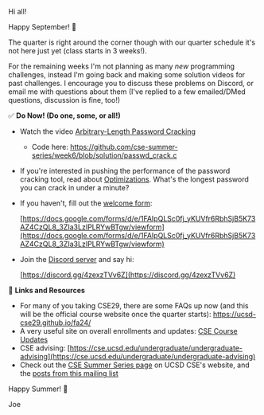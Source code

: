 Hi all!

Happy September! 🍂

The quarter is right around the corner though with our quarter schedule it's not here just yet (class starts in 3 weeks!).

For the remaining weeks I'm not planning as many *new* programming challenges, instead I'm going back and making some solution videos for past challenges.
I encourage you to discuss these problems on Discord, or email me with questions about them (I've replied to a few emailed/DMed questions, discussion is fine, too!)

✅ **Do Now! (Do one, some, or all!)**

- Watch the video [Arbitrary-Length Password Cracking](https://youtu.be/M-RtTrrIGY4)
    - Code here: https://github.com/cse-summer-series/week6/blob/solution/passwd_crack.c
- If you're interested in pushing the performance of the password cracking tool, read about [Optimizations](https://diveintosystems.org/book/C12-CodeOpt/index.html). What's the longest password you can crack in under a minute?
- If you haven't, fill out the [welcome form](https://docs.google.com/forms/d/e/1FAIpQLSc0fj_yKUVfr6RbhSjB5K73AZ4CzQL8_3ZIa3LzIPLRYwBTgw/viewform):
  
  [https://docs.google.com/forms/d/e/1FAIpQLSc0fj_yKUVfr6RbhSjB5K73AZ4CzQL8_3ZIa3LzIPLRYwBTgw/viewform](https://docs.google.com/forms/d/e/1FAIpQLSc0fj_yKUVfr6RbhSjB5K73AZ4CzQL8_3ZIa3LzIPLRYwBTgw/viewform)

- Join the [Discord server](https://discord.gg/4zexzTVv6Z) and say hi:
  
  [https://discord.gg/4zexzTVv6Z](https://discord.gg/4zexzTVv6Z)

🔗 **Links and Resources**

- For many of you taking CSE29, there are some FAQs up now (and this will be the official course website once the quarter starts): https://ucsd-cse29.github.io/fa24/
- A very useful site on overall enrollments and updates: [CSE Course Updates](https://cse.ucsd.edu/undergraduate/fall-2024-undergraduate-course-updates)
- CSE advising: [https://cse.ucsd.edu/undergraduate/undergraduate-advising](https://cse.ucsd.edu/undergraduate/undergraduate-advising)
- Check out the [CSE Summer Series page](https://cse.ucsd.edu/undergraduate/cse-summer-series) on UCSD CSE's website, and the [posts from this mailing list](https://cse-summer-series.github.io/2024/)

Happy Summer! 🌅

Joe
